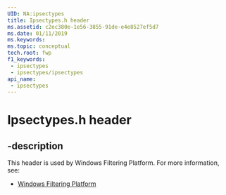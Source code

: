 ```yaml
---
UID: NA:ipsectypes
title: Ipsectypes.h header
ms.assetid: c2ec380e-1e56-3855-91de-e4e8527ef5d7
ms.date: 01/11/2019
ms.keywords: 
ms.topic: conceptual
tech.root: fwp
f1_keywords:
 - ipsectypes
 - ipsectypes/ipsectypes
api_name:
 - ipsectypes
---
```


# Ipsectypes.h header


## -description

This header is used by Windows Filtering Platform. For more information, see:

- [Windows Filtering Platform](../_fwp/index.md)

